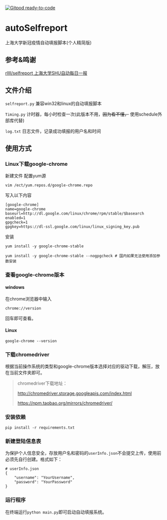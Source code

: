 [![Gitpod ready-to-code](https://img.shields.io/badge/Gitpod-ready--to--code-blue?logo=gitpod)](https://gitpod.io/#https://github.com/wxharry/autoSelfreport)



# autoSelfreport

上海大学新冠疫情自动填报脚本(个人精简版)



## 参考&鸣谢

[rllll/selfreport 上海大学SHU自动每日一报](https://github.com/rllll/selfreport)



## 文件介绍

```selfreport.py``` 兼容win32和linux的自动填报脚本

`Timing.py` 计时器，每小时检查一次(此版本不用，~~因为看不懂，~~ 使用schedule外部库代替)

`log.txt` 日志文件，记录成功填报的用户名和时间




## 使用方式

### Linux下载google-chrome

新建文件 配置yum源

```
vim /ect/yum.repos.d/google-chrome.repo
```

写入以下内容
```
[google-chrome]
name=google-chrome
baseurl=http://dl.google.com/linux/chrome/rpm/stable/$basearch
enabled=1
gpgcheck=1
gpgkey=https://dl-ssl.google.com/linux/linux_signing_key.pub
```

安装

```
yum install -y google-chrome-stable

yum install -y google-chrome-stable --nogpgcheck # 国内如果无法使用添加参数安装
```


### 查看google-chrome版本

#### windows

在chrome浏览器中输入

`chrome://version`

回车即可查看。



#### Linux

`google-chrome --version`



### 下载chromedriver
根据当前操作系统的类型和google-chrome版本选择对应的驱动下载，解压，放在当前文件夹即可。
> chromedriver下载地址：  
>
> http://chromedriver.storage.googleapis.com/index.html  
>
> https://npm.taobao.org/mirrors/chromedriver/



### 安装依赖
`pip install -r requirements.txt`



### 新建登陆信息表

为保护个人信息安全，存放用户名和密码的`userInfo.json`不会提交上传，使用前必须先自行创建。格式如下：

```
# userInfo.json
{
    "username": "YourUsername",
    "password": "YourPassword"
}
```



###  运行程序

在终端运行`python main.py`即可启动自动填报系统。